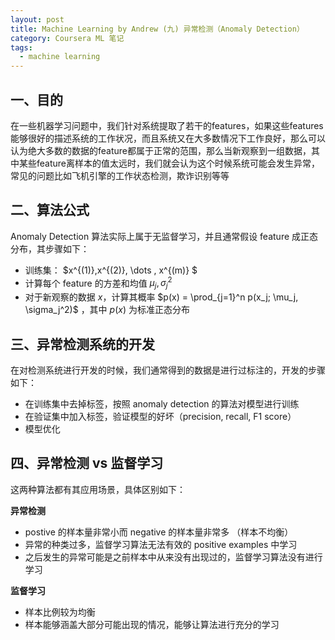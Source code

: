 ```yaml
---
layout: post
title: Machine Learning by Andrew (九) 异常检测（Anomaly Detection）
category: Coursera ML 笔记
tags: 
  - machine learning
---
```


<style>
img{
    width: 60%;
    padding-left: 20%;
}
</style>



## 一、目的

在一些机器学习问题中，我们针对系统提取了若干的features，如果这些features能够很好的描述系统的工作状况，而且系统又在大多数情况下工作良好，那么可以认为绝大多数的数据的feature都属于正常的范围，那么当新观察到一组数据，其中某些feature离样本的值太远时，我们就会认为这个时候系统可能会发生异常，常见的问题比如飞机引擎的工作状态检测，欺诈识别等等



## 二、算法公式

Anomaly Detection 算法实际上属于无监督学习，并且通常假设 feature 成正态分布，其步骤如下：

- 训练集： $x^{(1)},x^{(2)}, \dots , x^{(m)} $
- 计算每个 feature 的方差和均值 $\mu_j, \sigma_j^2$
- 对于新观察的数据 $x$，计算其概率 $p(x) = \prod_{j=1}^n p(x_j; \mu_j, \sigma_j^2)$ ，其中 $p(x)$ 为标准正态分布



## 三、异常检测系统的开发

在对检测系统进行开发的时候，我们通常得到的数据是进行过标注的，开发的步骤如下：

- 在训练集中去掉标签，按照 anomaly detection 的算法对模型进行训练
- 在验证集中加入标签，验证模型的好坏（precision, recall, F1 score）
- 模型优化



## 四、异常检测 vs 监督学习

这两种算法都有其应用场景，具体区别如下：

**异常检测**

- postive 的样本量非常小而 negative 的样本量非常多 （样本不均衡）
- 异常的种类过多，监督学习算法无法有效的 positive examples 中学习
- 之后发生的异常可能是之前样本中从来没有出现过的，监督学习算法没有进行学习



**监督学习**

- 样本比例较为均衡
- 样本能够涵盖大部分可能出现的情况，能够让算法进行充分的学习

